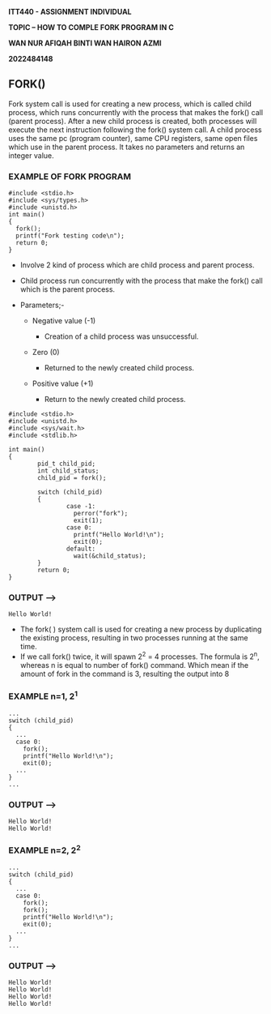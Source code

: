 **ITT440 - ASSIGNMENT INDIVIDUAL**

**TOPIC – HOW TO COMPLE FORK PROGRAM IN C**

**WAN NUR AFIQAH BINTI WAN HAIRON AZMI**

**2022484148**


## FORK()

Fork system call is used for creating a new process, which is called child process, 
which runs concurrently with the process that makes the fork() call (parent process). 
After a new child process is created, both processes will execute the next instruction 
following the fork() system call. A child process uses the same pc (program counter), 
same CPU registers, same open files which use in the parent process. It takes no 
parameters and returns an integer value.

### EXAMPLE OF FORK PROGRAM

```
#include <stdio.h>
#include <sys/types.h>
#include <unistd.h>
int main()
{
  fork(); 
  printf("Fork testing code\n");
  return 0;
}
```

-	Involve 2 kind of process which are child process and parent process.
- Child process run concurrently with the process that make the fork() call which is the 
parent process.
- Parameters;-
  
  - Negative value (-1)
    
    - Creation of a child process was unsuccessful.
      
  - Zero (0)
    
    - Returned to the newly created child process.
      
  - Positive value (+1)
    
    - Return to the newly created child process.
      
```
#include <stdio.h>
#include <unistd.h>
#include <sys/wait.h>
#include <stdlib.h>

int main()
{
        pid_t child_pid;
        int child_status;
        child_pid = fork();

        switch (child_pid)
        {
                case -1:
                  perror("fork");
                  exit(1);
                case 0:
                  printf("Hello World!\n");
                  exit(0);
                default:
                  wait(&child_status);
        }
        return 0;
}
```
### OUTPUT -->

```
Hello World!
```

-	The fork( ) system call is used for creating a new process by duplicating the existing process, resulting in two processes running at the same time.
-	If we call fork() twice, it will spawn 2<sup>2</sup> = 4 processes. The formula is 2<sup>n</sup>, whereas n is equal to number of fork() command. Which mean if the amount of fork in the command is 3, resulting the output into 8

### EXAMPLE n=1, 2<sup>1</sup>
```
...
switch (child_pid)
{
  ...
  case 0:
    fork();
    printf("Hello World!\n");
    exit(0);
  ...
}
...
```
### OUTPUT -->

```
Hello World!
Hello World!
```

### EXAMPLE n=2, 2<sup>2</sup>
```
...
switch (child_pid)
{
  ...
  case 0:
    fork();
    fork();
    printf("Hello World!\n");
    exit(0);
  ...
}
...
```
### OUTPUT -->

```
Hello World!
Hello World!
Hello World!
Hello World!
```


